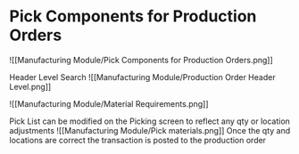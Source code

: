 # Pick Components for Production Orders
![[Manufacturing Module/Pick Components for Production Orders.png]]

Header Level Search
![[Manufacturing Module/Production Order Header Level.png]]

![[Manufacturing Module/Material Requirements.png]]

Pick List can be modified on the Picking screen to reflect any qty or location adjustments
![[Manufacturing Module/Pick materials.png]]
Once the qty and locations are correct the transaction is posted to the production order